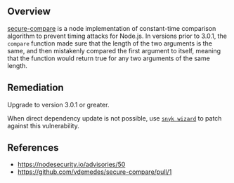 ## Overview
[secure-compare](https://www.npmjs.com/package/secure-compare) is a node implementation of constant-time comparison algorithm to prevent timing attacks for Node.js. In versions prior to 3.0.1, the `compare` function made sure that the length of the two arguments is the same, and then mistakenly compared the first argument to itself, meaning that the function would return true for any two arguments of the same length.

## Remediation
Upgrade to version 3.0.1 or greater. 

When direct dependency update is not possible, use [`snyk wizard`](https://snyk.io/docs/using-snyk#wizard) to patch against this vulnerability.


## References
- https://nodesecurity.io/advisories/50
- https://github.com/vdemedes/secure-compare/pull/1
